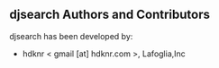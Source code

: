 djsearch Authors and Contributors
------------------------------------------------------------------------
djsearch has been developed by:

 * hdknr < gmail [at] hdknr.com >, Lafoglia,Inc
